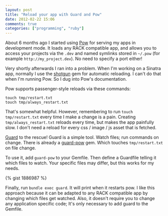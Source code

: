 ```yaml
---
layout: post
title: "Reload your app with Guard and Pow"
date: 2012-02-22 15:06
comments: true
categories: ["programming", "ruby"]
---
```


About 6 months ago I started using [Pow](http://pow.cx/) for serving
my apps in development mode.  It loads any RACK compatible app, and
allows you to access your projects via the `.dev` and named symlinks
stored in `~/.pow` (for example `http://my_project.dev`).  No need to
specify a port either!

<!--more-->

Very shortly afterwards I ran into a problem.  When I'm working on a
Sinatra app, normally I use the
[shotgun](https://github.com/rtomayko/shotgun) gem for automatic
reloading. I can't do that when I'm running Pow.  So I dug into Pow's
documentation.

Pow supports passenger-style reloads via these commands:

    touch tmp/restart.txt
    touch tmp/always_restart.txt

That's somewhat helpful.  However, remembering to run `touch tmp/restart.txt` every time I make a change is a pain.  Creating `tmp/always_restart.txt` reloads every time, but makes the app painfully slow.  I don't need a reload for every css / image / js asset that is fetched.

[Guard](https://github.com/guard/guard) to the rescue!  Guard is a
simple tool.  Watch files; run commands on change.  There is already a
[guard-pow](https://github.com/guard/guard-pow) gem.  Which touches
`tmp/restart.txt` on file change.

To use it, add `guard-pow` to your Gemfile.  Then define a Guardfile
telling it which files to watch.  Your specific files may differ, but
this works for my needs.

{% gist 1886987 %}

Finally, run `bundle exec guard`.  It will print when it restarts pow.
I like this approach because it can be adapted to any RACK compatible
app by changing which files get watched.  Also, it doesn't require you
to change any application specific code; It's only necessary to add
guard to the Gemfile.
